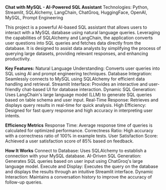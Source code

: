 **Chat with MySQL - AI-Powered SQL Assistant**
Technologies: Python, Streamlit, SQLAlchemy, LangChain, ChatGroq, HuggingFace, OpenAI, MySQL, Prompt Engineering

This project is a powerful AI-based SQL assistant that allows users to interact with a MySQL database using natural language queries. Leveraging the capabilities of SQLAlchemy and LangChain, the application converts user questions into SQL queries and fetches data directly from the database. It is designed to assist data analysts by simplifying the process of querying large datasets, providing relevant responses, and enhancing productivity.

**Key Features:**
Natural Language Understanding: Converts user queries into SQL using AI and prompt engineering techniques.
Database Integration: Seamlessly connects to MySQL using SQLAlchemy for efficient data handling and retrieval.
Streamlit Interface: Provides an interactive and user-friendly chat-based UI for database interaction.
Dynamic SQL Generation: Uses LangChain's large language model (LLM) to generate SQL queries based on table schema and user input.
Real-Time Response: Retrieves and displays query results in real-time for quick analysis.
High Efficiency: Designed for fast query response and high accuracy in interpreting user intents.

**Efficiency Metrics**
Response Time: Average response time of queries is calculated for optimized performance.
Correctness Ratio: High accuracy with a correctness ratio of 100% in example tests.
User Satisfaction Score: Achieved a user satisfaction score of 85% based on feedback.

**How It Works**
Connect to Database: Uses SQLAlchemy to establish a connection with your MySQL database.
AI-Driven SQL Generation: Generates SQL queries based on user input using ChatGroq's large language model.
Execute and Display: Executes the query on the database and displays the results through an intuitive Streamlit interface.
Dynamic Interaction: Maintains a conversation history to improve the accuracy of follow-up queries.
